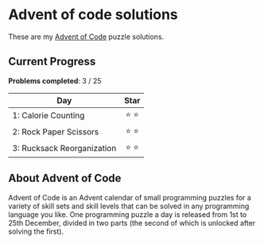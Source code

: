 # Advent of code solutions

These are my [Advent of Code](https://adventofcode.com/) puzzle solutions.

Current Progress
--------------------

**Problems completed**: 3 / 25

| Day                       | Star |
| ---------------------     | :-------: |
| 1: Calorie Counting       | ⭐ ⭐ |
| 2: Rock Paper Scissors    | ⭐ ⭐ |
| 3: Rucksack Reorganization| ⭐ ⭐ |


About Advent of Code
--------------------

Advent of Code is an Advent calendar of small programming puzzles
for a variety of skill sets and skill levels that can be solved in any
programming language you like. One programming puzzle a day is released from 1st
to 25th December, divided in two parts (the second of which is unlocked after
solving the first).
